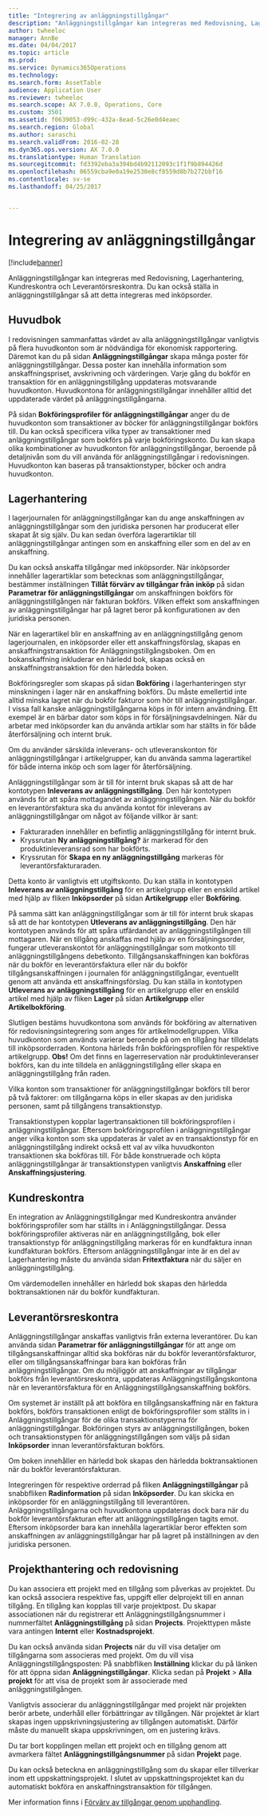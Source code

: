 ```yaml
---
title: "Integrering av anläggningstillgångar"
description: "Anläggningstillgångar kan integreras med Redovisning, Lagerhantering, Kundreskontra och Leverantörsreskontra. Du kan också ställa in anläggningstillgångar så att detta integreras med inköpsorder."
author: twheeloc
manager: AnnBe
ms.date: 04/04/2017
ms.topic: article
ms.prod: 
ms.service: Dynamics365Operations
ms.technology: 
ms.search.form: AssetTable
audience: Application User
ms.reviewer: twheeloc
ms.search.scope: AX 7.0.0, Operations, Core
ms.custom: 3501
ms.assetid: f0639053-d99c-432a-8ead-5c26e0d4eaec
ms.search.region: Global
ms.author: saraschi
ms.search.validFrom: 2016-02-28
ms.dyn365.ops.version: AX 7.0.0
ms.translationtype: Human Translation
ms.sourcegitcommit: fd3392eba3a394bd4b92112093c1f1f9b894426d
ms.openlocfilehash: 06559cba9e0a19e2530e8cf8559d8b7b272bbf16
ms.contentlocale: sv-se
ms.lasthandoff: 04/25/2017


---
```


# <a name="fixed-assets-integration"></a>Integrering av anläggningstillgångar

[!include[banner](../includes/banner.md)]


Anläggningstillgångar kan integreras med Redovisning, Lagerhantering, Kundreskontra och Leverantörsreskontra. Du kan också ställa in anläggningstillgångar så att detta integreras med inköpsorder.

<a name="general-ledger"></a>Huvudbok
--------------

I redovisningen sammanfattas värdet av alla anläggningstillgångar vanligtvis på flera huvudkonton som är nödvändiga för ekonomisk rapportering. Däremot kan du på sidan **Anläggningstillgångar** skapa många poster för anläggningstillgångar. Dessa poster kan innehålla information som anskaffningspriset, avskrivning och värderingen. Varje gång du bokför en transaktion för en anläggningstillgång uppdateras motsvarande huvudkonton. Huvudkontona för anläggningstillgångar innehåller alltid det uppdaterade värdet på anläggningstillgångarna.

På sidan **Bokföringsprofiler för anläggningstillgångar** anger du de huvudkonton som transaktioner av böcker för anläggningstillgångar bokförs till. Du kan också specificera vilka typer av transaktioner med anläggningstillgångar som bokförs på varje bokföringskonto. Du kan skapa olika kombinationer av huvudkonton för anläggningstillgångar, beroende på detaljnivån som du vill använda för anläggningstillgångar i redovisningen. Huvudkonton kan baseras på transaktionstyper, böcker och andra huvudkonton.

## <a name="inventory-management"></a>Lagerhantering
I lagerjournalen för anläggningstillgångar kan du ange anskaffningen av anläggningstillgångar som den juridiska personen har producerat eller skapat åt sig själv. Du kan sedan överföra lagerartiklar till anläggningstillgångar antingen som en anskaffning eller som en del av en anskaffning. 

Du kan också anskaffa tillgångar med inköpsorder. När inköpsorder innehåller lagerartiklar som betecknas som anläggningstillgångar, bestämmer inställningen **Tillåt förvärv av tillgångar från inköp** på sidan **Parametrar för anläggningstillgångar** om anskaffningen bokförs för anläggningstillgången när fakturan bokförs. Vilken effekt som anskaffningen av anläggningstillgångar har på lagret beror på konfigurationen av den juridiska personen. 

När en lagerartikel blir en anskaffning av en anläggningstillgång genom lagerjournalen, en inköpsorder eller ett anskaffningsförslag, skapas en anskaffningstransaktion för Anläggningstillgångsboken. Om en bokanskaffning inkluderar en härledd bok, skapas också en anskaffningstransaktion för den härledda boken. 

Bokföringsregler som skapas på sidan **Bokföring** i lagerhanteringen styr minskningen i lager när en anskaffning bokförs. Du måste emellertid inte alltid minska lagret när du bokför fakturor som hör till anläggningstillgångar. I vissa fall kanske anläggningstillgångarna köps in för intern användning. Ett exempel är en bärbar dator som köps in för försäljningsavdelningen. När du arbetar med inköpsorder kan du använda artiklar som har ställts in för både återförsäljning och internt bruk. 

Om du använder särskilda inleverans- och utleveranskonton för anläggningstillgångar i artikelgrupper, kan du använda samma lagerartikel för både interna inköp och som lager för återförsäljning. 

Anläggningstillgångar som är till för internt bruk skapas så att de har kontotypen **Inleverans av anläggningstillgång**. Den här kontotypen används för att spåra mottagandet av anläggningstillgången. När du bokför en leverantörsfaktura ska du använda kontot för inleverans av anläggningstillgångar om något av följande villkor är sant:

-   Fakturaraden innehåller en befintlig anläggningstillgång för internt bruk.
-   Kryssrutan **Ny anläggningstillgång?** är markerad för den produktinleveransrad som har bokförts.
-   Kryssrutan för **Skapa en ny anläggningstillgång** markeras för leverantörsfakturaraden.

Detta konto är vanligtvis ett utgiftskonto. Du kan ställa in kontotypen **Inleverans av anläggningstillgång** för en artikelgrupp eller en enskild artikel med hjälp av fliken **Inköpsorder** på sidan **Artikelgrupp** eller **Bokföring**.

På samma sätt kan anläggningstillgångar som är till för internt bruk skapas så att de har kontotypen **Utleverans av anläggningstillgång**. Den här kontotypen används för att spåra utfärdandet av anläggningstillgången till mottagaren. När en tillgång anskaffas med hjälp av en försäljningsorder, fungerar utleveranskontot för anläggningstillgångar som motkonto till anläggningstillgångens debetkonto. Tillgångsanskaffningen kan bokföras när du bokför en leverantörsfaktura eller när du bokför tillgångsanskaffningen i journalen för anläggningstillgångar, eventuellt genom att använda ett anskaffningsförslag. Du kan ställa in kontotypen **Utleverans av anläggningstillgång** för en artikelgrupp eller en enskild artikel med hjälp av fliken **Lager** på sidan **Artikelgrupp** eller **Artikelbokföring**. 

Slutligen bestäms huvudkontona som används för bokföring av alternativen för redovisningsintegrering som anges för artikelmodellgruppen. Vilka huvudkonton som används varierar beroende på om en tillgång har tilldelats till inköpsorderraden. Kontona härleds från bokföringsprofilen för respektive artikelgrupp. 
**Obs!** Om det finns en lagerreservation när produktinleveranser bokförs, kan du inte tilldela en anläggningstillgång eller skapa en anläggningstillgång från raden. 

Vilka konton som transaktioner för anläggningstillgångar bokförs till beror på två faktorer: om tillgångarna köps in eller skapas av den juridiska personen, samt på tillgångens transaktionstyp. 

Transaktionstypen kopplar lagertransaktionen till bokföringsprofilen i anläggningstillgångar. Eftersom bokföringsprofilen i anläggningstillgångar anger vilka konton som ska uppdateras är valet av en transaktionstyp för en anläggningstillgång indirekt också ett val av vilka huvudkonton transaktionen ska bokföras till. För både konstruerade och köpta anläggningstillgångar är transaktionstypen vanligtvis **Anskaffning** eller **Anskaffningsjustering**.

## <a name="accounts-receivable"></a>Kundreskontra
En integration av Anläggningstillgångar med Kundreskontra använder bokföringsprofiler som har ställts in i Anläggningstillgångar. Dessa bokföringsprofiler aktiveras när en anläggningstillgång, bok eller transaktionstyp för anläggningstillgång markeras för en kundfaktura innan kundfakturan bokförs. Eftersom anläggningstillgångar inte är en del av Lagerhantering måste du använda sidan **Fritextfaktura** när du säljer en anläggningstillgång. 

Om värdemodellen innehåller en härledd bok skapas den härledda boktransaktionen när du bokför kundfakturan.

## <a name="accounts-payable"></a>Leverantörsreskontra
Anläggningstillgångar anskaffas vanligtvis från externa leverantörer. Du kan använda sidan **Parametrar för anläggningstillgångar** för att ange om tillgångsanskaffningar alltid ska bokföras när du bokför leverantörsfakturor, eller om tillgångsanskaffningar bara kan bokföras från anläggningstillgångar. Om du möjliggör att anskaffningar av tillgångar bokförs från leverantörsreskontra, uppdateras Anläggningstillgångskontona när en leverantörsfaktura för en Anläggningstillgångsanskaffning bokförs. 

Om systemet är inställt på att bokföra en tillgångsanskaffning när en faktura bokförs, bokförs transaktionen enligt de bokföringsprofiler som ställts in i Anläggningstillgångar för de olika transaktionstyperna för anläggningstillgångar. Bokföringen styrs av anläggningstillgången, boken och transaktionstypen för anläggningstillgången som väljs på sidan **Inköpsorder** innan leverantörsfakturan bokförs. 

Om boken innehåller en härledd bok skapas den härledda boktransaktionen när du bokför leverantörsfakturan.

Integreringen för respektive orderrad på fliken **Anläggningstillgångar** på snabbfliken **Radinformation** på sidan **Inköpsorder**. Du kan skicka en inköpsorder för en anläggningstillgång till leverantören. Anläggningstillgångarna och huvudkontona uppdateras dock bara när du bokför leverantörsfakturan efter att anläggningstillgången tagits emot. Eftersom inköpsorder bara kan innehålla lagerartiklar beror effekten som anskaffningen av anläggningstillgångar har på lagret på inställningen av den juridiska personen.

## <a name="project-management-and-accounting"></a>Projekthantering och redovisning
Du kan associera ett projekt med en tillgång som påverkas av projektet. Du kan också associera respektive fas, uppgift eller delprojekt till en annan tillgång. En tillgång kan kopplas till varje projektpost. Du skapar associationen när du registrerar ett Anläggningstillgångsnummer i nummerfältet **Anläggningstillgång** på sidan **Projects**. Projekttypen måste vara antingen **Internt** eller **Kostnadsprojekt**. 

Du kan också använda sidan **Projects** när du vill visa detaljer om tillgångarna som associeras med projekt. Om du vill visa Anläggningstillgångsposten: På snabbfliken **Inställning** klickar du på länken för att öppna sidan **Anläggningstillgångar**. Klicka sedan på **Projekt** &gt; **Alla projekt** för att visa de projekt som är associerade med anläggningstillgången. 

Vanligtvis associerar du anläggningstillgångar med projekt när projekten berör arbete, underhåll eller förbättringar av tillgången. När projektet är klart skapas ingen uppskrivningsjustering av tillgången automatiskt. Därför måste du manuellt skapa uppskrivningen, om en justering krävs. 

Du tar bort kopplingen mellan ett projekt och en tillgång genom att avmarkera fältet **Anläggningstillgångsnummer** på sidan **Projekt** page. 

Du kan också beteckna en anläggningstillgång som du skapar eller tillverkar inom ett uppskattningsprojekt. I slutet av uppskattningsprojektet kan du automatiskt bokföra en anskaffningstransaktion för tillgången.

Mer information finns i [Förvärv av tillgångar genom upphandling](acquire-assets-procurement.md).




